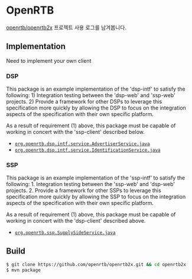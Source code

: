 # OpenRTB

[openrtb/openrtb2x](https://github.com/openrtb/openrtb2x) 프로젝트 사용 로그를 남겨봅니다.

## Implementation
Need to implement your own client

### DSP
This package is an example implementation of the 'dsp-intf' to satisfy the following: 1) Integration testing between the 'dsp-web' and 'ssp-web' projects. 2) Provide a framework for other DSPs to leverage this specification more quickly by allowing the DSP to focus on the integration aspects of the specification with their own specific platform.

As a result of requirement (1) above, this package must be capable of working in concert with the 'ssp-client' described below.



* [`org.openrtb.dsp.intf.service.AdvertiserService.java`](https://github.com/openrtb/openrtb2x/blob/2.0/demand-side/dsp-intf/src/main/java/org/openrtb/dsp/intf/service/AdvertiserService.java)
* [`org.openrtb.dsp.intf.service.IdentificationService.java`](https://github.com/openrtb/openrtb2x/blob/2.0/demand-side/dsp-intf/src/main/java/org/openrtb/dsp/intf/service/IdentificationService.java)

### SSP
This package is an example implementation of the 'ssp-intf' to satisfy the following: 1. Integration testing between the 'ssp-web' and 'dsp-web' projects. 2. Provide a framework for other SSPs to leverage this specification more quickly by allowing the SSP to focus on the integration aspects of the specification with their own specific platform.

As a result of requirement (1) above, this package must be capable of working in concert with the 'dsp-client' described above.


* [`org.openrtb.ssp.SupplySideService.java`](https://github.com/openrtb/openrtb2x/blob/2.0/supply-side/ssp-intf/src/main/java/org/openrtb/ssp/SupplySideService.java)

## Build

```sh
$ git clone https://github.com/openrtb/openrtb2x.git && cd openrtb2x
$ mvn package
```